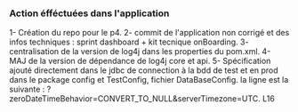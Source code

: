 ### Action éfféctuées dans l'application


1- Création du repo pour le p4.
2- commit de l'application non corrigé et des infos techniques : sprint dashboard + kit tecnique onBoarding.
3- centralisation de la version de log4j dans les properties du pom.xml.
4- MAJ de la version de dépendance de log4j core et api.
5- Spécification ajouté directement dans le jdbc de connection à la bdd de test et en prod dans le package config et TestConfig, fichier DataBaseConfig. la ligne est la suivante : ?zeroDateTimeBehavior=CONVERT_TO_NULL&serverTimezone=UTC. L16

